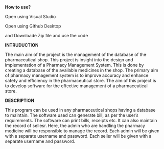 
**How to use?**

Open using Visual Studio

Open using GIthub Desktop

and Downloade Zip file and use the code


**INTRUDUCTION**

The main aim of the project is the management of the database of the pharmaceutical shop.
This project is insight into the design and implementation of a Pharmacy Management System. 
This is done by creating a database of the available medicines in the shop.
The primary aim of pharmacy management system is to improve accuracy and enhance safety and efficiency in the pharmaceutical store. 
The aim of this project is to develop software for the effective management of a pharmaceutical store.

**DESCRIPTION**

This program can be used in any pharmaceutical shops having a database to maintain. 
The software used can generate bill, as per the user’s requirements.
The software can print bills, receipts etc.
It can also maintain the record of sellesr.
Here, the admin who are handling the pharmacy medicine will be responsible to manage the record.
Each admin will be given with a separate username and password.
Each seller will be given with a separate username and password.
